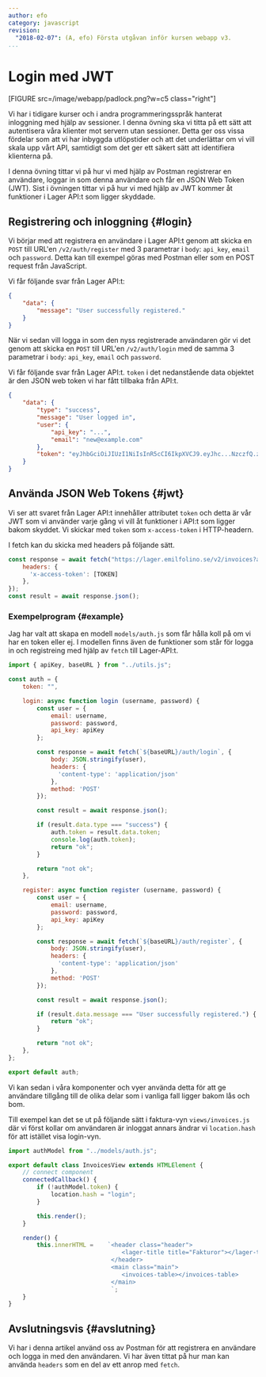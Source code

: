 ```yaml
---
author: efo
category: javascript
revision:
  "2018-02-07": (A, efo) Första utgåvan inför kursen webapp v3.
...
```

Login med JWT
==================================

[FIGURE src=/image/webapp/padlock.png?w=c5 class="right"]

Vi har i tidigare kurser och i andra programmeringsspråk hanterat inloggning med hjälp av sessioner. I denna övning ska vi titta på ett sätt att autentisera våra klienter mot servern utan sessioner. Detta ger oss vissa fördelar som att vi har inbyggda utlöpstider och att det underlättar om vi vill skala upp vårt API, samtidigt som det ger ett säkert sätt att identifiera klienterna på.

I denna övning tittar vi på hur vi med hjälp av Postman registrerar en användare, loggar in som denna användare och får en JSON Web Token (JWT). Sist i övningen tittar vi på hur vi med hjälp av JWT kommer åt funktioner i Lager API:t som ligger skyddade.



<!--more-->



Registrering och inloggning {#login}
--------------------------------------

Vi börjar med att registrera en användare i Lager API:t genom att skicka en `POST` till URL'en `/v2/auth/register` med 3 parametrar i `body`: `api_key`, `email` och `password`. Detta kan till exempel göras med Postman eller som en POST request från JavaScript.

Vi får följande svar från Lager API:t:

```json
{
    "data": {
        "message": "User successfully registered."
    }
}
```

När vi sedan vill logga in som den nyss registrerade användaren gör vi det genom att skicka en `POST` till URL'en `/v2/auth/login` med de samma 3 parametrar i `body`: `api_key`, `email` och `password`.

Vi får följande svar från Lager API:t. `token` i det nedanstående data objektet är den JSON web token vi har fått tillbaka från API:t.

```json
{
    "data": {
        "type": "success",
        "message": "User logged in",
        "user": {
            "api_key": "...",
            "email": "new@example.com"
        },
        "token": "eyJhbGciOiJIUzI1NiIsInR5cCI6IkpXVCJ9.eyJhc...NzczfQ.zUUd...KHTkM"
    }
}
```



Använda JSON Web Tokens {#jwt}
--------------------------------------

Vi ser att svaret från Lager API:t innehåller attributet `token` och detta är vår JWT som vi använder varje gång vi vill åt funktioner i API:t som ligger bakom skyddet. Vi skickar med `token` som `x-access-token` i HTTP-headern.


I fetch kan du skicka med headers på följande sätt.

```javascript
const response = await fetch("https://lager.emilfolino.se/v2/invoices?api_key=[YOUR_API_KEY]", {
    headers: {
      'x-access-token': [TOKEN]
    },
});
const result = await response.json();

```



### Exempelprogram {#example}

Jag har valt att skapa en modell `models/auth.js` som får hålla koll på om vi har en token eller ej. I modellen finns även de funktioner som står för logga in och registreing med hjälp av `fetch` till Lager-API:t.

```javascript
import { apiKey, baseURL } from "../utils.js";

const auth = {
    token: "",

    login: async function login (username, password) {
        const user = {
            email: username,
            password: password,
            api_key: apiKey
        };

        const response = await fetch(`${baseURL}/auth/login`, {
            body: JSON.stringify(user),
            headers: {
              'content-type': 'application/json'
            },
            method: 'POST'
        });

        const result = await response.json();

        if (result.data.type === "success") {
            auth.token = result.data.token;
            console.log(auth.token);
            return "ok";
        }

        return "not ok";
    },

    register: async function register (username, password) {
        const user = {
            email: username,
            password: password,
            api_key: apiKey
        };

        const response = await fetch(`${baseURL}/auth/register`, {
            body: JSON.stringify(user),
            headers: {
              'content-type': 'application/json'
            },
            method: 'POST'
        });

        const result = await response.json();

        if (result.data.message === "User successfully registered.") {
            return "ok";
        }

        return "not ok";
    },
};

export default auth;
```

Vi kan sedan i våra komponenter och vyer använda detta för att ge användare tillgång till de olika delar som i vanliga fall ligger bakom lås och bom.

Till exempel kan det se ut på följande sätt i faktura-vyn `views/invoices.js` där vi först kollar om användaren är inloggat annars ändrar vi `location.hash` för att istället visa login-vyn.

```javascript
import authModel from "../models/auth.js";

export default class InvoicesView extends HTMLElement {
    // connect component
    connectedCallback() {
        if (!authModel.token) {
            location.hash = "login";
        }

        this.render();
    }

    render() {
        this.innerHTML =    `<header class="header">
                                <lager-title title="Fakturor"></lager-title>
                             </header>
                             <main class="main">
                                <invoices-table></invoices-table>
                             </main>
                             `;
    }
}
```



Avslutningsvis {#avslutning}
--------------------------------------
Vi har i denna artikel använd oss av Postman för att registrera en användare och logga in med den användaren. Vi har även tittat på hur man kan använda `headers` som en del av ett anrop med `fetch`.
